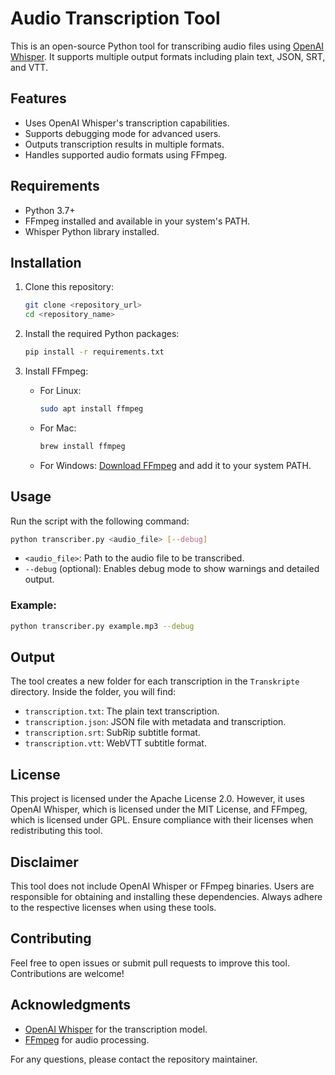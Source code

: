 # Audio Transcription Tool

This is an open-source Python tool for transcribing audio files using [OpenAI Whisper](https://github.com/openai/whisper). It supports multiple output formats including plain text, JSON, SRT, and VTT.

## Features
- Uses OpenAI Whisper's transcription capabilities.
- Supports debugging mode for advanced users.
- Outputs transcription results in multiple formats.
- Handles supported audio formats using FFmpeg.

## Requirements
- Python 3.7+
- FFmpeg installed and available in your system's PATH.
- Whisper Python library installed.

## Installation
1. Clone this repository:
   ```bash
   git clone <repository_url>
   cd <repository_name>
   ```

2. Install the required Python packages:
   ```bash
   pip install -r requirements.txt
   ```

3. Install FFmpeg:
   - For Linux:
     ```bash
     sudo apt install ffmpeg
     ```
   - For Mac:
     ```bash
     brew install ffmpeg
     ```
   - For Windows:
     [Download FFmpeg](https://ffmpeg.org/download.html) and add it to your system PATH.

## Usage
Run the script with the following command:
```bash
python transcriber.py <audio_file> [--debug]
```
- `<audio_file>`: Path to the audio file to be transcribed.
- `--debug` (optional): Enables debug mode to show warnings and detailed output.

### Example:
```bash
python transcriber.py example.mp3 --debug
```

## Output
The tool creates a new folder for each transcription in the `Transkripte` directory. Inside the folder, you will find:
- `transcription.txt`: The plain text transcription.
- `transcription.json`: JSON file with metadata and transcription.
- `transcription.srt`: SubRip subtitle format.
- `transcription.vtt`: WebVTT subtitle format.

## License
This project is licensed under the Apache License 2.0. However, it uses OpenAI Whisper, which is licensed under the MIT License, and FFmpeg, which is licensed under GPL. Ensure compliance with their licenses when redistributing this tool.

## Disclaimer
This tool does not include OpenAI Whisper or FFmpeg binaries. Users are responsible for obtaining and installing these dependencies. Always adhere to the respective licenses when using these tools.

## Contributing
Feel free to open issues or submit pull requests to improve this tool. Contributions are welcome!

## Acknowledgments
- [OpenAI Whisper](https://github.com/openai/whisper) for the transcription model.
- [FFmpeg](https://ffmpeg.org) for audio processing.

For any questions, please contact the repository maintainer.

